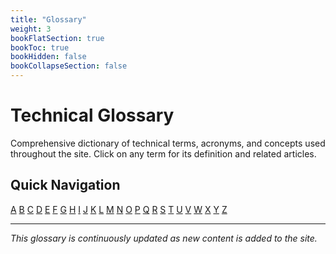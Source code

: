 ```yaml
---
title: "Glossary"
weight: 3
bookFlatSection: true
bookToc: true
bookHidden: false
bookCollapseSection: false
---
```


# Technical Glossary

Comprehensive dictionary of technical terms, acronyms, and concepts used throughout the site. Click on any term for its definition and related articles.

## Quick Navigation

[A](#a) [B](#b) [C](#c) [D](#d) [E](#e) [F](#f) [G](#g) [H](#h) [I](#i) [J](#j) [K](#k) [L](#l) [M](#m) [N](#n) [O](#o) [P](#p) [Q](#q) [R](#r) [S](#s) [T](#t) [U](#u) [V](#v) [W](#w) [X](#x) [Y](#y) [Z](#z)

---

*This glossary is continuously updated as new content is added to the site.*